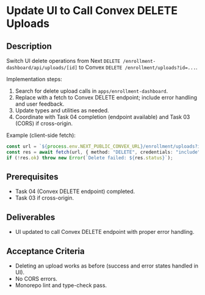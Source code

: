 # Update UI to Call Convex DELETE Uploads

## Description
Switch UI delete operations from Next `DELETE /enrollment-dashboard/api/uploads/[id]` to Convex `DELETE /enrollment/uploads?id=...`.

Implementation steps:
1. Search for delete upload calls in `apps/enrollment-dashboard`.
2. Replace with a fetch to Convex DELETE endpoint; include error handling and user feedback.
3. Update types and utilities as needed.
4. Coordinate with Task 04 completion (endpoint available) and Task 03 (CORS) if cross-origin.

Example (client-side fetch):
```ts
const url = `${process.env.NEXT_PUBLIC_CONVEX_URL}/enrollment/uploads?id=${encodeURIComponent(uploadId)}`;
const res = await fetch(url, { method: "DELETE", credentials: "include" });
if (!res.ok) throw new Error(`Delete failed: ${res.status}`);
```

## Prerequisites
- Task 04 (Convex DELETE endpoint) completed.
- Task 03 if cross-origin.

## Deliverables
- UI updated to call Convex DELETE endpoint with proper error handling.

## Acceptance Criteria
- Deleting an upload works as before (success and error states handled in UI).
- No CORS errors.
- Monorepo lint and type-check pass.

